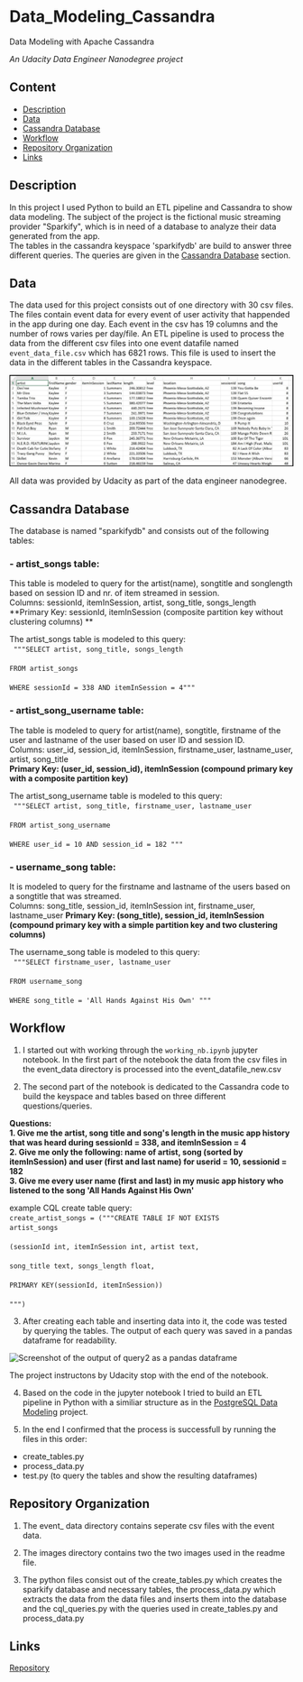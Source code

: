 # Data_Modeling_Cassandra
Data Modeling with Apache Cassandra
  
  
*An Udacity Data Engineer Nanodegree project*

## Content
- [Description](#description)
- [Data](#data)
- [Cassandra Database](#cassandra-database)
- [Workflow](#workflow)
- [Repository Organization](#repository-organization)
- [Links](#links)

## Description  

In this project I used Python to build an ETL pipeline and Cassandra to show data modeling. The subject of the project is the fictional music streaming provider "Sparkify", which is in need of a database to analyze their data generated from the app.  
The tables in the cassandra keyspace 'sparkifydb' are build to answer three different queries. The queries are given in the [Cassandra Database](#cassandra-database) section. 

## Data  

The data used for this project consists out of one directory with 30 csv files. The files contain event data for every event of user activity that happended in the app during one day. Each event in the csv has 19 columns and the number of rows varies per day/file.
An ETL pipeline is used to process the data from the different csv files into one event datafile named <code>event_data_file.csv</code> which has 6821 rows. This file is used to insert the data in the different tables in the Cassandra keyspace.  

![Screenshot of table head event_datafile_new.csv](/images/image_event_datafile_new.jpg "event datafile after processing")

All data was provided by Udacity as part of the data engineer nanodegree. 

## Cassandra Database  

The database is named "sparkifydb" and consists out of the following tables:  

### - artist_songs table:  
This table is modeled to query for the artist(name), songtitle and songlength based on session ID and nr. of item streamed in session.  
Columns: sessionId, itemInSession, artist, song_title, songs_length  
**Primary Key: sessionId, itemInSession (composite partition key without clustering columns) **  

The artist_songs table is modeled to this query:  
<code>
    """SELECT artist, song_title, songs_length  
        FROM artist_songs  
        WHERE sessionId = 338 AND itemInSession = 4"""
</code>  
         
### - artist_song_username table: 
The table is modeled to query for artist(name), songtitle, firstname of the user and lastname of the user based on user ID and session ID.  
Columns: user_id, session_id, itemInSession, firstname_user, lastname_user, artist, song_title   
**Primary Key: (user_id, session_id), itemInSession (compound primary key with a composite partition key)**  

The artist_song_username table is modeled to this query:  
<code>
     """SELECT artist, song_title, firstname_user, lastname_user   
         FROM artist_song_username  
         WHERE user_id = 10 AND session_id = 182 """
</code>  
         
### - username_song table:  
It is modeled to query for the firstname and lastname of the users based on a songtitle that was streamed.   
Columns: song_title, session_id, itemInSession int, firstname_user, lastname_user
**Primary Key: (song_title), session_id, itemInSession (compound primary key with a simple partition key and two clustering columns)**

The username_song table is modeled to this query:  
<code>
      """SELECT firstname_user, lastname_user   
         FROM username_song   
         WHERE song_title = 'All Hands Against His Own' """
</code>  

## Workflow
  
1) I started out with working through the <code>working_nb.ipynb</code> jupyter notebook. In the first part of the notebook the data from the csv files in the event_data directory is processed into the event_datafile_new.csv   

2) The second part of the notebook is dedicated to the Cassandra code to build the keyspace and tables based on three different questions/queries. 

**Questions:**  
**1. Give me the artist, song title and song's length in the music app history that was heard during  sessionId = 338, and itemInSession  = 4**   
**2. Give me only the following: name of artist, song (sorted by itemInSession) and user (first and last name) for userid = 10, sessionid = 182**        
**3. Give me every user name (first and last) in my music app history who listened to the song 'All Hands Against His Own'**
 
example CQL create table query:   
<code>create_artist_songs = ("""CREATE TABLE IF NOT EXISTS artist_songs   
                             (sessionId int, itemInSession int, artist text,   
                             song_title text, songs_length float,   
                             PRIMARY KEY(sessionId, itemInSession))  
""")</code>
  
3) After creating each table and inserting data into it, the code was tested by querying the tables. The output of each query was saved in a pandas dataframe for readability. 

![Screenshot of the output of query2 as a pandas dataframe](/images/df_query2_output.jpg "DF output query2")

The project instructons by Udacity stop with the end of the notebook. 
  
4) Based on the code in the jupyter notebook I tried to build an ETL pipeline in Python with a similiar structure as in the [PostgreSQL Data Modeling](https://github.com/Ulli-H/Data_Modeling_Postgres) project.

  
5) In the end I confirmed that the process is successfull by running the files in this order:
- create_tables.py
- process_data.py
- test.py (to query the tables and show the resulting dataframes)


## Repository Organization

1) The event_ data directory contains seperate csv files with the event data. 
  
2) The images directory contains two the two images used in the readme file. 

3) The python files consist out of the create_tables.py which creates the sparkify database and necessary tables, the process_data.py which extracts the data from the data files and inserts them into the database and the cql_queries.py with the queries used in create_tables.py and process_data.py  


## Links

[Repository](https://github.com/Ulli-H/Data_Modeling_Cassandra)  
